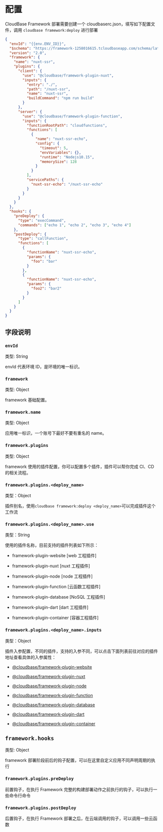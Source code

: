 # 配置

CloudBase Framework 部署需要创建一个 cloudbaserc.json，填写如下配置文件，调用 `cloudbase framework:deploy` 进行部署

```json
{
  "envId": "{{env.ENV_ID}}",
  "$schema": "https://framework-1258016615.tcloudbaseapp.com/schema/latest.json",
  "version": "2.0",
  "framework": {
    "name": "nuxt-ssr",
    "plugins": {
      "client": {
        "use": "@cloudbase/framework-plugin-nuxt",
        "inputs": {
          "entry": "./",
          "path": "/nuxt-ssr",
          "name": "nuxt-ssr",
          "buildCommand": "npm run build"
        }
      },
      "server": {
        "use": "@cloudbase/framework-plugin-function",
        "inputs": {
          "functionRootPath": "cloudfunctions",
          "functions": [
            {
              "name": "nuxt-ssr-echo",
              "config": {
                "timeout": 5,
                "envVariables": {},
                "runtime": "Nodejs10.15",
                "memorySize": 128
              }
            }
          ],
          "servicePaths": {
            "nuxt-ssr-echo": "/nuxt-ssr-echo"
          }
        }
      }
    }
  },
  "hooks": {
    "preDeploy": {
      "type": "execCommand",
      "commands": ["echo 1", "echo 2", "echo 3", "echo 4"]
    },
    "postDeploy": {
      "type": "callFunction",
      "functions": [
        {
          "functionName": "nuxt-ssr-echo",
          "params": {
            "foo": "bar"
          }
        },
        {
          "functionName": "nuxt-ssr-echo",
          "params": {
            "foo2": "bar2"
          }
        }
      ]
    }
  }
}
```

## 字段说明

### `envId`

类型: String

envId 代表环境 ID，是环境的唯一标识。

### `framework`

类型: Object

framework 基础配置。

### `framework.name`

类型: Object

应用唯一标识，一个账号下最好不要有重名的 name。

### `framework.plugins`

类型: Object

framework 使用的插件配置，你可以配置多个插件，插件可以帮你完成 CI、CD 的相关流程。

### `framework.plugins.<deploy_name>`

类型：Object

插件别名，使用`cloudbase framework:deploy <deploy_name>`可以完成插件这个工作流

### `framework.plugins.<deploy_name>.use`

类型：String

使用的插件名称，目前支持的插件列表如下所示：

- framework-plugin-website [web 工程插件]

- framework-plugin-nuxt [nuxt 工程插件]

- framework-plugin-node [node 工程插件]

- framework-plugin-function [云函数工程插件]

- framework-plugin-database [NoSQL 工程插件]

- framework-plugin-dart [dart 工程插件]

- framework-plugin-container [容器工程插件]

### `framework.plugins.<deploy_name>.inputs`

类型：Object

插件入参配置，不同的插件，支持的入参不同，可以点击下面列表前往对应的插件地址查看具体的入参属性：

- [@cloudbase/framework-plugin-website](https://github.com/TencentCloudBase/cloudbase-framework/tree/master/packages/framework-plugin-website)

- [@cloudbase/framework-plugin-nuxt](https://github.com/TencentCloudBase/cloudbase-framework/tree/master/packages/framework-plugin-nuxt)

- [@cloudbase/framework-plugin-node](https://github.com/TencentCloudBase/cloudbase-framework/tree/master/packages/framework-plugin-node)

- [@cloudbase/framework-plugin-function](https://github.com/TencentCloudBase/cloudbase-framework/tree/master/packages/framework-plugin-function)

- [@cloudbase/framework-plugin-database](https://github.com/TencentCloudBase/cloudbase-framework/tree/master/packages/framework-plugin-database)

- [@cloudbase/framework-plugin-dart](https://github.com/TencentCloudBase/cloudbase-framework/tree/master/packages/framework-plugin-dart)

- [@cloudbase/framework-plugin-container](https://github.com/TencentCloudBase/cloudbase-framework/tree/master/packages/framework-plugin-container)

## `framework.hooks`

类型: Object

framework 部署阶段前后的钩子配置，可以在这里自定义应用不同声明周期的执行

### `framework.plugins.preDeploy`

前置钩子，在执行 Framework 完整的构建部署动作之前执行的钩子，可以执行一些命令行命令

### `framework.plugins.postDeploy`

后置钩子，在执行 Framework 部署之后，在云端调用的钩子，可以调用一些云函数
